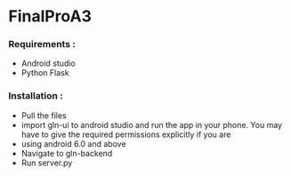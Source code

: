 # FinalProA3

### Requirements :
- Android studio
- Python Flask


### Installation :
- Pull the files
- import gln-ui to android studio and run the app in your phone. You may have to give the required permissions explicitly if you are
-   using android 6.0 and above
- Navigate to gln-backend
- Run server.py

